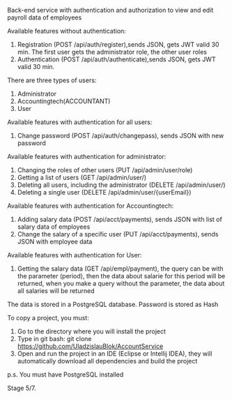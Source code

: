 Back-end service with authentication and authorization to view and edit payroll data of employees  

Available features without authentication:
1) Registration (POST /api/auth/register),sends JSON, gets JWT valid 30 min.
   The first user gets the administrator role, the other user roles
2) Authentication (POST /api/auth/authenticate),sends JSON,  gets JWT valid 30 min.

There are three types of users:
1) Administrator
2) Accountingtech(ACCOUNTANT)
3) User

Available features with authentication for all users:
1) Change password (POST /api/auth/changepass), sends JSON with new password

Available features with authentication for administrator:
1) Changing the roles of other users (PUT /api/admin/user/role)
2) Getting a list of users (GET /api/admin/user/)
3) Deleting all users, including the administrator  (DELETE /api/admin/user/)
4) Deleting a single user (DELETE /api/admin/user/{userEmail})

Available features with authentication for Accountingtech:
1) Adding salary data (POST /api/acct/payments), sends JSON with list of salary data of employees
2) Change the salary of a specific user (PUT /api/acct/payments), sends JSON with employee data

Available features with authentication for User:
1) Getting the salary data (GET /api/empl/payment), the query can be with the parameter (period), then the data about salarie for this period will be returned, when you make a query without the parameter, the data about all salaries will be returned

The data is stored in a PostgreSQL database.
Password is stored as Hash

To copy a project, you must:
1) Go to the directory where you will install the project
2) Type in git bash: git clone https://github.com/UladzislauBlok/AccountService
3) Open and run the project in an IDE (Eclipse or Intellij IDEA), they will automatically download all dependencies and build the project

p.s. You must have PostgreSQL installed

Stage 5/7. 
